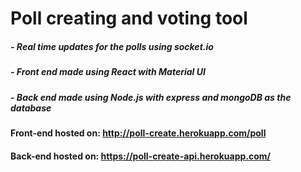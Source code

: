 # Poll creating and voting tool

##### - Real time updates for the polls using socket.io
##### - Front end made using React with Material UI
##### - Back end made using Node.js with express and mongoDB as the database

#### Front-end hosted on: http://poll-create.herokuapp.com/poll
#### Back-end hosted on: https://poll-create-api.herokuapp.com/

